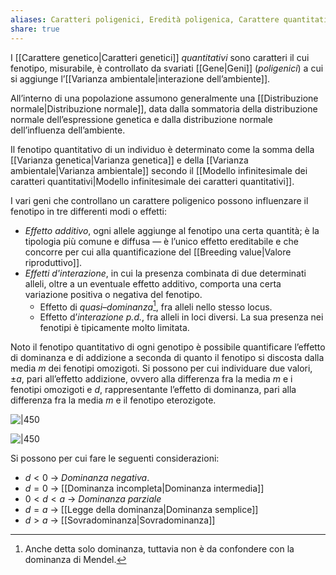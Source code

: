 ```yaml
---
aliases: Caratteri poligenici, Eredità poligenica, Carattere quantitativo
share: true
---
```

I [[Carattere genetico|Caratteri genetici]] *quantitativi* sono caratteri il cui fenotipo, misurabile, è controllato da svariati [[Gene|Geni]] (*poligenici*) a cui si aggiunge l’[[Varianza ambientale|interazione dell’ambiente]].

All’interno di una popolazione assumono generalmente una [[Distribuzione normale|Distribuzione normale]], data dalla sommatoria della distribuzione normale dell’espressione genetica e dalla distribuzione normale dell’influenza dell’ambiente.

Il fenotipo quantitativo di un individuo è determinato come la somma della [[Varianza genetica|Varianza genetica]] e della [[Varianza ambientale|Varianza ambientale]] secondo il [[Modello infinitesimale dei caratteri quantitativi|Modello infinitesimale dei caratteri quantitativi]].

I vari geni che controllano un carattere poligenico possono influenzare il fenotipo in tre differenti modi o effetti:
- *Effetto additivo*, ogni allele aggiunge al fenotipo una certa quantità; è la tipologia più comune e diffusa — è l’unico effetto ereditabile e che concorre per cui alla quantificazione del [[Breeding value|Valore riproduttivo]].
- *Effetti d'interazione*, in cui la presenza combinata di due determinati alleli, oltre a un eventuale effetto additivo, comporta una certa variazione positiva o negativa del fenotipo.
	- Effetto di *quasi–dominanza*[^1], fra alleli nello stesso locus.
	- Effetto d’*interazione p.d.*, fra alleli in loci diversi. La sua presenza nei fenotipi è tipicamente molto limitata.

[^1]: Anche detta solo dominanza, tuttavia non è da confondere con la dominanza di Mendel.

Noto il fenotipo quantitativo di ogni genotipo è possibile quantificare l’effetto di dominanza e di addizione a seconda di quanto il fenotipo si discosta dalla media $m$ dei fenotipi omozigoti.
Si possono per cui individuare due valori, $\pm a$, pari all’effetto addizione, ovvero alla differenza fra la media $m$ e i fenotipi omozigoti e $d$, rappresentante l’effetto di dominanza, pari alla differenza fra la media $m$ e il fenotipo eterozigote.

![|450](b3d6be95044fd386cd4454ef5029c339_MD5%201.png)

![|450](a157f098ad41987e809796f31bb16b2a_MD5%201.png)

Si possono per cui fare le seguenti considerazioni:
- $d < 0$ → *Dominanza negativa*.
- $d=0$ → [[Dominanza incompleta|Dominanza intermedia]]
- $0<d<a$ → *Dominanza parziale*
- $d=a$ → [[Legge della dominanza|Dominanza semplice]]
- $d > a$ → [[Sovradominanza|Sovradominanza]]